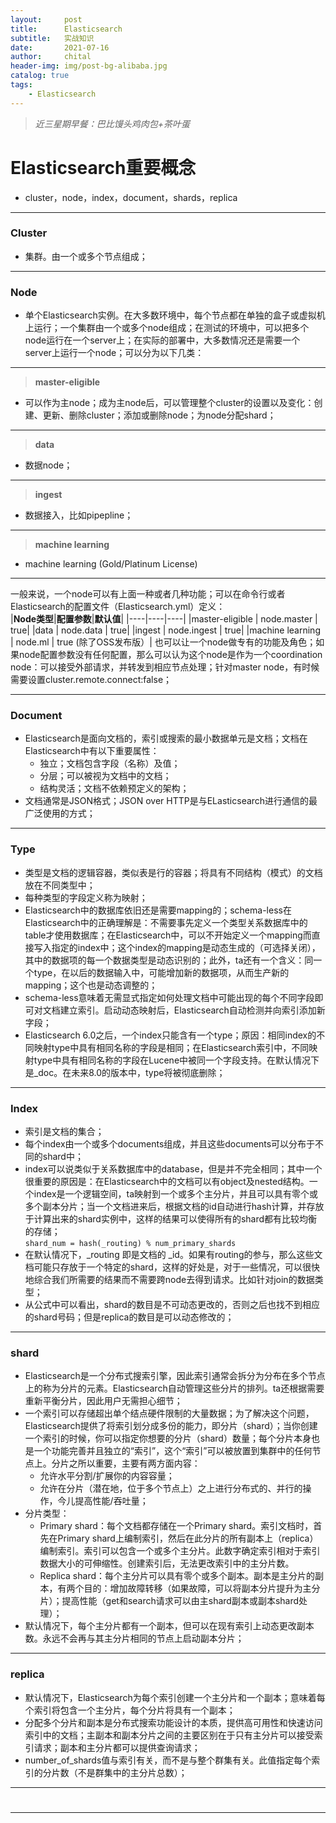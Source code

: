 ```yaml
---
layout:     post
title:      Elasticsearch
subtitle:   实战知识
date:       2021-07-16
author:     chital
header-img: img/post-bg-alibaba.jpg
catalog: true
tags:
    - Elasticsearch
---
```


> *近三星期早餐：巴比馒头鸡肉包+茶叶蛋*

# Elasticsearch重要概念
* cluster，node，index，document，shards，replica

***
### Cluster

* 集群。由一个或多个节点组成；<br>

***
### Node

* 单个Elasticsearch实例。在大多数环境中，每个节点都在单独的盒子或虚拟机上运行；一个集群由一个或多个node组成；在测试的环境中，可以把多个node运行在一个server上；在实际的部署中，大多数情况还是需要一个server上运行一个node；可以分为以下几类：<br>

***
>**master-eligible**<br>
* 可以作为主node；成为主node后，可以管理整个cluster的设置以及变化：创建、更新、删除cluster；添加或删除node；为node分配shard；<br>

***
>**data**<br>
* 数据node；<br>

***
>**ingest**<br>
* 数据接入，比如pipepline；<br>

***
>**machine learning**<br>
* machine learning (Gold/Platinum License)<br>

***
一般来说，一个node可以有上面一种或者几种功能；可以在命令行或者Elasticsearch的配置文件（Elasticsearch.yml）定义：<br>
|**Node类型**|**配置参数**|**默认值**|
|----|----|----|
|master-eligible | node.master | true|
|data | node.data | true|
|ingest | node.ingest | true|
|machine learning | node.ml | true (除了OSS发布版）|
也可以让一个node做专有的功能及角色；如果node配置参数没有任何配置，那么可以认为这个node是作为一个coordination node：可以接受外部请求，并转发到相应节点处理；针对master node，有时候需要设置cluster.remote.connect:false；<br>

***
### Document
* Elasticsearch是面向文档的，索引或搜索的最小数据单元是文档；文档在Elasticsearch中有以下重要属性：<br>
    * 独立；文档包含字段（名称）及值；<br>
    * 分层；可以被视为文档中的文档；<br>
    * 结构灵活；文档不依赖预定义的架构；<br>
* 文档通常是JSON格式；JSON over HTTP是与ELasticsearch进行通信的最广泛使用的方式；<br>

***
### Type
* 类型是文档的逻辑容器，类似表是行的容器；将具有不同结构（模式）的文档放在不同类型中；<br>
* 每种类型的字段定义称为映射；<br>
* Elasticsearch中的数据库依旧还是需要mapping的；schema-less在Elasticsearch中的正确理解是：不需要事先定义一个类型关系数据库中的table才使用数据库；在Elasticsearch中，可以不开始定义一个mapping而直接写入指定的index中；这个index的mapping是动态生成的（可选择关闭），其中的数据项的每一个数据类型是动态识别的；此外，ta还有一个含义：同一个type，在以后的数据输入中，可能增加新的数据项，从而生产新的mapping；这个也是动态调整的；<br>
* schema-less意味着无需显式指定如何处理文档中可能出现的每个不同字段即可对文档建立索引。启动动态映射后，Elasticsearch自动检测并向索引添加新字段；<br>
* Elasticsearch 6.0之后，一个index只能含有一个type；原因：相同index的不同映射type中具有相同名称的字段是相同；在Elasticsearch索引中，不同映射type中具有相同名称的字段在Lucene中被同一个字段支持。在默认情况下是_doc。在未来8.0的版本中，type将被彻底删除；<br>

***
### Index
* 索引是文档的集合；<br>
* 每个index由一个或多个documents组成，并且这些documents可以分布于不同的shard中；<br>
* index可以说类似于关系数据库中的database，但是并不完全相同；其中一个很重要的原因是：在Elasticsearch中的文档可以有object及nested结构。一个index是一个逻辑空间，ta映射到一个或多个主分片，并且可以具有零个或多个副本分片；当一个文档进来后，根据文档的id自动进行hash计算，并存放于计算出来的shard实例中，这样的结果可以使得所有的shard都有比较均衡的存储；<br>
`shard_num = hash(_routing) % num_primary_shards`
* 在默认情况下，_routing 即是文档的 _id。如果有routing的参与，那么这些文档可能只存放于一个特定的shard，这样的好处是，对于一些情况，可以很快地综合我们所需要的结果而不需要跨node去得到请求。比如针对join的数据类型；<br>
* 从公式中可以看出，shard的数目是不可动态更改的，否则之后也找不到相应的shard号码；但是replica的数目是可以动态修改的；<br>

***
### shard
* Elasticsearch是一个分布式搜索引擎，因此索引通常会拆分为分布在多个节点上的称为分片的元素。Elasticsearch自动管理这些分片的排列。ta还根据需要重新平衡分片，因此用户无需担心细节；<br>
* 一个索引可以存储超出单个结点硬件限制的大量数据；为了解决这个问题，Elasticsearch提供了将索引划分成多份的能力，即分片（shard）；当你创建一个索引的时候，你可以指定你想要的分片（shard）数量；每个分片本身也是一个功能完善并且独立的“索引”，这个“索引”可以被放置到集群中的任何节点上。分片之所以重要，主要有两方面内容：<br>
    * 允许水平分割/扩展你的内容容量；<br>
    * 允许在分片（潜在地，位于多个节点上）之上进行分布式的、并行的操作，今儿提高性能/吞吐量；<br>
* 分片类型：<br>
    * Primary shard：每个文档都存储在一个Primary shard。索引文档时，首先在Primary shard上编制索引，然后在此分片的所有副本上（replica）编制索引。索引可以包含一个或多个主分片。此数字确定索引相对于索引数据大小的可伸缩性。创建索引后，无法更改索引中的主分片数。<br>
    * Replica shard：每个主分片可以具有零个或多个副本。副本是主分片的副本，有两个目的：增加故障转移（如果故障，可以将副本分片提升为主分片）；提高性能（get和search请求可以由主shard副本或副本shard处理）；<br>
* 默认情况下，每个主分片都有一个副本，但可以在现有索引上动态更改副本数。永远不会再与其主分片相同的节点上启动副本分片；<br>

***
### replica
* 默认情况下，Elasticsearch为每个索引创建一个主分片和一个副本；意味着每个索引将包含一个主分片，每个分片将具有一个副本；<br>
* 分配多个分片和副本是分布式搜索功能设计的本质，提供高可用性和快速访问索引中的文档；主副本和副本分片之间的主要区别在于只有主分片可以接受索引请求；副本和主分片都可以提供查询请求；<br>
* number_of_shards值与索引有关，而不是与整个群集有关。此值指定每个索引的分片数（不是群集中的主分片总数）；<br>

***
# 

***
### 